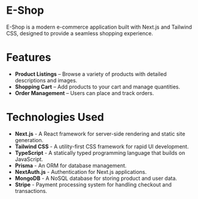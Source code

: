 # E-Shop

E-Shop is a modern e-commerce application built with Next.js and Tailwind CSS, designed to provide a seamless shopping experience.

# Features

- **Product Listings** – Browse a variety of products with detailed descriptions and images.
- **Shopping Cart** – Add products to your cart and manage quantities.
- **Order Management** – Users can place and track orders.

# Technologies Used

- **Next.js** - A React framework for server-side rendering and static site generation.
- **Tailwind CSS** - A utility-first CSS framework for rapid UI development.
- **TypeScript** - A statically typed programming language that builds on JavaScript.
- **Prisma** - An ORM for database management.
- **NextAuth.js** - Authentication for Next.js applications.
- **MongoDB** - A NoSQL database for storing product and user data.
- **Stripe** - Payment processing system for handling checkout and transactions.
